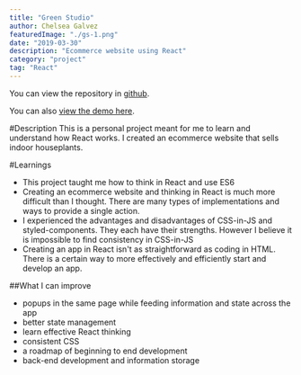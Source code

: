 ```yaml
---
title: "Green Studio"
author: Chelsea Galvez
featuredImage: "./gs-1.png"
date: "2019-03-30"
description: "Ecommerce website using React"
category: "project"
tag: "React"
---
```

You can view the repository in [github](https://github.com/galvc/ecommerce-sample-project).

You can also [view the demo here](https://mystifying-wiles-edfffa.netlify.com/).

#Description
This is a personal project meant for me to learn and understand how React works. I created an ecommerce website 
that sells indoor houseplants. 

#Learnings
- This project taught me how to think in React and use ES6 
- Creating an ecommerce website and thinking in React is much more difficult than I thought. There are many types 
of implementations and ways to provide a single action.
- I experienced the advantages and disadvantages of CSS-in-JS and styled-components. They each have their strengths.
However I believe it is impossible to find consistency in CSS-in-JS
- Creating an app in React isn't as straightforward as coding in HTML. There is a certain way to more effectively and efficiently 
start and develop an app.


##What I can improve
- popups in the same page while feeding information and state across the app
- better state management
- learn effective React thinking
- consistent CSS 
- a roadmap of beginning to end development
- back-end development and information storage